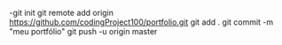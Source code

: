 -git init
git remote add origin https://github.com/codingProject100/portfolio.git
git add .
git commit -m "meu portfólio"
git push -u origin master
